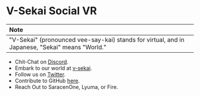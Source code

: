 # V-Sekai Social VR

| Note                                                                                           |
| :--------------------------------------------------------------------------------------------- |
| "V-Sekai" (pronounced vee-say-kai) stands for virtual, and in Japanese, "Sekai" means "World." |

- Chit-Chat on [Discord](https://discord.gg/7BQDHesck8).
- Embark to our world at [v-sekai](https://v-sekai.org).
- Follow us on [Twitter](https://twitter.com/VSekaiOfficial).
- Contribute to GitHub [here](https://github.com/V-Sekai).
- Reach Out to SaracenOne, Lyuma, or Fire.
